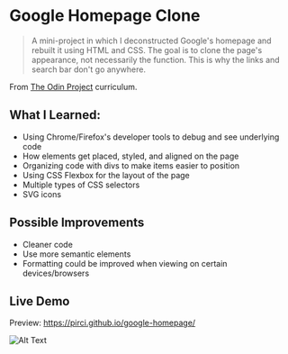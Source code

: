 # Google Homepage Clone

> A mini-project in which I deconstructed Google's homepage and rebuilt it using HTML and CSS. The goal is to clone the page's appearance, not necessarily the function. This is why the links and search bar don't go anywhere.

From [The Odin Project](https://www.theodinproject.com/paths/foundations/courses/foundations/lessons/html-css) curriculum.


## What I Learned:

- Using Chrome/Firefox's developer tools to debug and see underlying code
- How elements get placed, styled, and aligned on the page
- Organizing code with divs to make items easier to position
- Using CSS Flexbox for the layout of the page
- Multiple types of CSS selectors
- SVG icons


## Possible Improvements

- Cleaner code
- Use more semantic elements
- Formatting could be improved when viewing on certain devices/browsers

## Live Demo

Preview:  https://pirci.github.io/google-homepage/


![Alt Text](https://media.giphy.com/media/3JdBs3UVV8g9jYax2x/giphy.gif)
